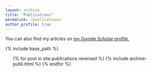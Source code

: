 ```yaml
---
layout: archive
title: "Publications"
permalink: /publications/
author_profile: true
---
```


You can also find my articles on <u><a href="https://scholar.google.fr/citations?user=pqpxh7IAAAAJ">my Google Scholar profile</a>.</u>

{% include base_path %}
<ol reversed>
{% for post in site.publications reversed %}
  {% include archive-publi.html %}
{% endfor %}
</ol>
